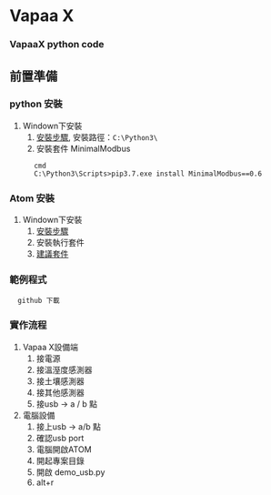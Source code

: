 # Vapaa X
### VapaaX python code

## 前置準備
### python 安裝 
1. Windown下安裝
   1. [安裝步驟](https://kknews.cc/zh-tw/tech/mg642n9.html), 安裝路徑：`C:\Python3\`
   2. 安裝套件 MinimalModbus
```
      cmd
      C:\Python3\Scripts>pip3.7.exe install MinimalModbus==0.6
```

### Atom 安裝
1. Windown下安裝
   1. [安裝步驟](https://blog.csdn.net/erdouzhang/article/details/56478691)
   2. 安裝執行套件
   2. [建議套件](http://negaihoshi.logdown.com/posts/220517-atom-use-ideas-and-recommendations)

### 範例程式
      github 下載
      
### 實作流程
1. Vapaa X設備端
   1. 接電源
   2. 接溫溼度感測器
   3. 接土壤感測器
   4. 接其他感測器
   5. 接usb → a / b 點
2. 電腦設備
   1. 接上usb → a/b 點
   2. 確認usb port
   3. 電腦開啟ATOM
   4. 開起專案目錄
   5. 開啟 demo_usb.py
   6. alt+r
